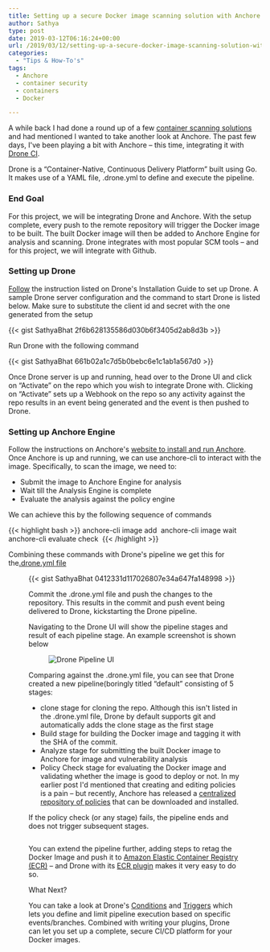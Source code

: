 ```yaml
---
title: Setting up a secure Docker image scanning solution with Anchore and Drone CI
author: Sathya
type: post
date: 2019-03-12T06:16:24+00:00
url: /2019/03/12/setting-up-a-secure-docker-image-scanning-solution-with-anchore-and-drone-ci/
categories:
  - "Tips & How-To's"
tags:
  - Anchore
  - container security
  - containers
  - Docker

---
```

A while back I had done a round up of a few <a rel="noopener noreferrer" href="https://sathyasays.com/2018/09/02/on-securing-containers-and-open-source-tools-for-scanning-vulnerabilities-in-docker-images/" target="_blank">container scanning solutions</a> and had mentioned I wanted to take another look at Anchore. The past few days, I've been playing a bit with Anchore &#8211; this time, integrating it with <a rel="noopener noreferrer" href="https://drone.io/" target="_blank">Drone CI</a>.

Drone is a &#8220;Container-Native, Continuous Delivery Platform&#8221; built using Go. It makes use of a YAML file, .drone.yml to define and execute the pipeline.

### End Goal

For this project, we will be integrating Drone and Anchore. With the setup complete, every push to the remote repository will trigger the Docker image to be built. The built Docker image will then be added to Anchore Engine for analysis and scanning. Drone integrates with most popular SCM tools &#8211; and for this project, we will integrate with Github.

### Setting up Drone

[Follow](https://docs.drone.io/installation/github/) the instruction listed on Drone's Installation Guide to set up Drone. A sample Drone server configuration and the command to start Drone is listed below. Make sure to substitute the client id and secret with the one generated from the setup

{{< gist SathyaBhat 2f6b628135586d030b6f3405d2ab8d3b >}}


Run Drone with the following command

{{< gist SathyaBhat 661b02a1c7d5b0bebc6e1c1ab1a567d0 >}}

Once Drone server is up and running, head over to the Drone UI and click on &#8220;Activate&#8221; on the repo which you wish to integrate Drone with. Clicking on &#8220;Activate&#8221; sets up a Webhook on the repo so any activity against the repo results in an event being generated and the event is then pushed to Drone.

### Setting up Anchore Engine

Follow the instructions on Anchore's <a href="https://anchore.freshdesk.com/support/solutions/articles/36000020729-install-with-docker-compose" target="_blank" rel="noopener noreferrer">website to install and run Anchore</a>. Once Anchore is up and running, we can use anchore-cli&nbsp;to interact with the image. Specifically, to scan the image, we need to:

  * Submit the image to Anchore Engine for analysis
  * Wait till the Analysis Engine is complete
  * Evaluate the analysis against the policy engine

We can achieve this by the following sequence of commands

{{< highlight bash >}}
anchore-cli image add <image name>
anchore-cli image wait <image name>
anchore-cli evaluate check <image name>
{{< /highlight >}}

Combining these commands with Drone's pipeline we get this for the<a rel="noopener noreferrer" href="https://github.com/sathya-demo/subreddit-fetcher/blob/83fe5d0d31d4e225202d7d8694a8885ba818e57d/.drone.yml" target="_blank">.drone.yml file</a><figure class="wp-block-embed">

{{< gist SathyaBhat 0412331d117026807e34a647fa148998 >}}


Commit the .drone.yml file and push the changes to the repository. This results in the commit and push event being delivered to Drone, kickstarting the Drone pipeline.

Navigating to the Drone UI will show the pipeline stages and result of each pipeline stage. An example screenshot is shown below

<div class="wp-block-image">
  <figure class="aligncenter"><img src="https://sathyasays.com/wp-content/uploads/2019/03/drone-pipeline-UI--608x362.png" alt="Drone Pipeline UI" class="wp-image-1737" srcset="https://sathyasays.com/wp-content/uploads/2019/03/drone-pipeline-UI--608x362.png 608w, https://sathyasays.com/wp-content/uploads/2019/03/drone-pipeline-UI--768x457.png 768w, https://sathyasays.com/wp-content/uploads/2019/03/drone-pipeline-UI--800x476.png 800w, https://sathyasays.com/wp-content/uploads/2019/03/drone-pipeline-UI--840x500.png 840w" sizes="(max-width: 608px) 100vw, 608px" /></figure>
</div>

Comparing against the .drone.yml file, you can see that Drone created a new pipeline(boringly titled &#8220;default&#8221; consisting of 5 stages:

  * clone stage for cloning the repo. Although this isn't listed in the .drone.yml file, Drone by default supports git and automatically adds the clone stage as the first stage
  * Build stage for building the Docker image and tagging it with the SHA of the commit.
  * Analyze stage for submitting the built Docker image to Anchore for image and vulnerability analysis
  * Policy Check stage for evaluating the Docker image and validating whether the image is good to deploy or not. In my earlier post I'd mentioned that creating and editing policies is a pain &#8211; but recently, Anchore has released a <a href="https://anchore.com/blog/introducing-anchore-policy-hub/" target="_blank" rel="noopener noreferrer">centralized repository of policies</a> that can be downloaded and installed.

If the policy check (or any stage) fails, the pipeline ends and does not trigger subsequent stages.

<div class="wp-block-image">
  <figure class="aligncenter"><img src="https://sathyasays.com/wp-content/uploads/2019/03/drone-failed-policy-evaluation-608x302.png" alt="" class="wp-image-1738" srcset="https://sathyasays.com/wp-content/uploads/2019/03/drone-failed-policy-evaluation-608x302.png 608w, https://sathyasays.com/wp-content/uploads/2019/03/drone-failed-policy-evaluation-768x381.png 768w, https://sathyasays.com/wp-content/uploads/2019/03/drone-failed-policy-evaluation-800x397.png 800w, https://sathyasays.com/wp-content/uploads/2019/03/drone-failed-policy-evaluation-840x417.png 840w" sizes="(max-width: 608px) 100vw, 608px" /></figure>
</div>

You can extend the pipeline further, adding steps to retag the Docker Image and push it to <a href="https://aws.amazon.com/ecr/" target="_blank" rel="noopener noreferrer">Amazon Elastic Container Registry (ECR)</a> &#8211; and Drone with its <a href="https://plugins.drone.io/drone-plugins/drone-ecr/" target="_blank" rel="noopener noreferrer">ECR plugin</a> makes it very easy to do so.

What Next?

You can take a look at Drone's <a href="https://docs.drone.io/user-guide/pipeline/conditions/" target="_blank" rel="noopener noreferrer">Conditions</a> and <a href="https://docs.drone.io/user-guide/pipeline/triggers/" target="_blank" rel="noopener noreferrer">Triggers</a> which lets you define and limit pipeline execution based on specific events/branches. Combined with writing your plugins, Drone can let you set up a complete, secure CI/CD platform for your Docker images.
